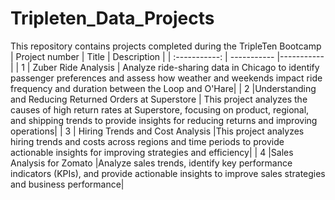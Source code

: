 # Tripleten_Data_Projects
This repository contains projects completed during the TripleTen Bootcamp
| Project number | Title | Description |
| :-----------: | ----------- |----------- |
| 1 | Zuber Ride Analysis | Analyze ride-sharing data in Chicago to identify passenger preferences and assess how weather and weekends impact ride frequency and duration between the Loop and O'Hare|
| 2 |Understanding and Reducing Returned Orders at Superstore | This project analyzes the causes of high return rates at Superstore, focusing on product, regional, and shipping trends to provide insights for reducing returns and improving operations|
| 3 | Hiring Trends and Cost Analysis |This project analyzes hiring trends and costs across regions and time periods to provide actionable insights for improving strategies and efficiency|
| 4 |Sales Analysis for Zomato |Analyze sales trends, identify key performance indicators (KPIs), and provide actionable insights to improve sales strategies and business performance|
